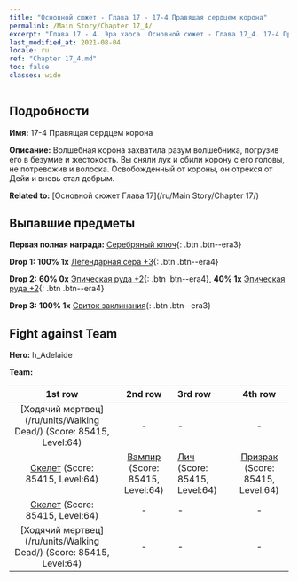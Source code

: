 ```yaml
---
title: "Основной сюжет - Глава 17 - 17-4 Правящая сердцем корона"
permalink: /Main Story/Chapter 17_4/
excerpt: "Глава 17 - 4. Эра хаоса  Основной сюжет - Глава 17_4. 17-4 Правящая сердцем корона"
last_modified_at: 2021-08-04
locale: ru
ref: "Chapter 17_4.md"
toc: false
classes: wide
---
```


## Подробности

 **Имя:** 17-4 Правящая сердцем корона

 **Описание:** Волшебная корона захватила разум волшебника, погрузив его в безумие и жестокость. Вы сняли лук и сбили корону с его головы, не потревожив и волоска. Освобожденный от короны, он отрекся от Дейи и вновь стал добрым.

 **Related to:** [Основной сюжет Глава 17](/ru/Main Story/Chapter 17/)

## Выпавшие предметы

 **Первая полная награда:** [Серебряный ключ](/ItemsRU/con_693/){: .btn .btn--era3}

 **Drop 1:** **100% 1x** [Легендарная сера +3](/ItemsRU/mat_57/){: .btn .btn--era4}

 **Drop 2:** **60% 0x** [Эпическая руда +2](/ItemsRU/mat_47/){: .btn .btn--era4}, **40% 1x** [Эпическая руда +2](/ItemsRU/mat_47/){: .btn .btn--era4}

 **Drop 3:** **100% 1x** [Свиток заклинания](/ItemsRU/con_694/){: .btn .btn--era3}


## Fight against Team
 **Hero:** h_Adelaide

 **Team:**


  | 1st row | 2nd row | 3rd row | 4th row |
  |:----:|:----:|:----|:----:|
  | [Ходячий мертвец](/ru/units/Walking Dead/) (Score: 85415, Level:64)  | - | - | - |
  | [Скелет](/ru/units/Skeleton/) (Score: 85415, Level:64)  | [Вампир](/ru/units/Vampire/) (Score: 85415, Level:64)  | [Лич](/ru/units/Lich/) (Score: 85415, Level:64)  | [Призрак](/ru/units/Wight/) (Score: 85415, Level:64)  |
  | [Скелет](/ru/units/Skeleton/) (Score: 85415, Level:64)  | - | - | - |
  | [Ходячий мертвец](/ru/units/Walking Dead/) (Score: 85415, Level:64)  | - | - | - |


